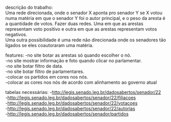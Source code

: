 descrição do trabalho: <br>
Uma rede direcionada, onde o senador X aponta pro senador Y se X votou numa matéria em que o senador Y foi o autor principal, e o peso da aresta é a quantidade de votos. Fazer duas redes. Uma em que as arestas representam voto positivo e outra em que as arestas representam votos negativos. <br>
Uma outra possibilidade é uma rede não direcionada onde os senadores tão ligados se eles coautoraram uma matéria.

features:
-no site botar as arestas só quando escolher o nó. <br>
-no site mostrar informação e foto quando clicar no parlamentar. <br>
-no site botar filtro de data. <br>
-no site botar filtro de parlamentares. <br>
-colocar os partidos em cores nos nós. <br>
-colocar as cores nos nós de acordo com alinhamento ao governo atual <br>

tabelas necessárias:
-http://legis.senado.leg.br/dadosabertos/senador/22 <br>
-http://legis.senado.leg.br/dadosabertos/senador/22/filiacoes <br>
-http://legis.senado.leg.br/dadosabertos/senador/22/votacoes <br>
-http://legis.senado.leg.br/dadosabertos/senador/22/autorias <br>
-http://legis.senado.leg.br/dadosabertos/senador/partidos <br>
